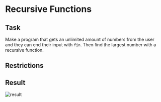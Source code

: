 # Recursive Functions

## Task

Make a program that gets an unlimited amount of numbers from the user and they can end their input with `fin`. Then find the largest number with a recursive function.

## Restrictions

## Result

![result](https://user-images.githubusercontent.com/38757664/196730930-1de9c0d2-083c-44b6-986e-498195dc5db5.png)
